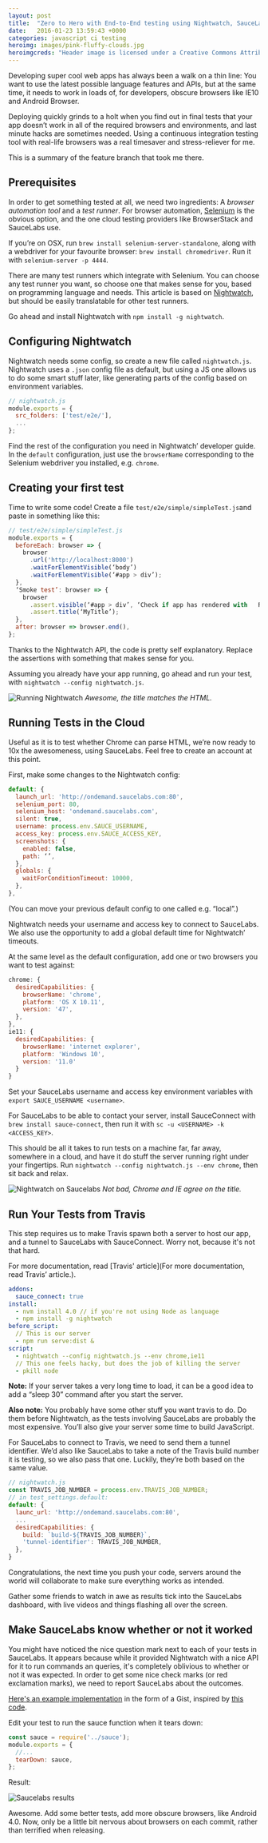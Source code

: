 ```yaml
---
layout: post
title:  "Zero to Hero with End-to-End testing using Nightwatch, SauceLabs and Travis"
date:   2016-01-23 13:59:43 +0000
categories: javascript ci testing
heroimg: images/pink-fluffy-clouds.jpg
heroimgcreds: "Header image is licensed under a Creative Commons Attribution-Noncommercial-No Derivative Works 3.0 License. http://creativecommons.org/licenses/by-nc-nd/3.0/ || Font Credit: http://www.pia-frauss.de/"
---
```

Developing super cool web apps has always been a walk on a thin line: You want to use the latest possible language features and APIs, but at the same time, it needs to work in loads of, for developers, obscure browsers like IE10 and Android Browser.

Deploying quickly grinds to a holt when you find out in final tests that your app doesn’t work in all of the required browsers and environments, and last minute hacks are sometimes needed. Using a continuous integration testing tool with real-life browsers was a real timesaver and stress-reliever for me.

This is a summary of the feature branch that took me there.

## Prerequisites

In order to get something tested at all, we need two ingredients: A *browser automation tool* and a *test runner*. For browser automation, [Selenium](http://www.seleniumhq.org/) is the obvious option, and the one cloud testing providers like BrowserStack and SauceLabs use.

If you’re on OSX, run `brew install selenium-server-standalone`, along with a webdriver for your favourite browser: `brew install chromedriver`. Run it with `selenium-server -p 4444`.

There are many test runners which integrate with Selenium. You can choose any test runner you want, so choose one that makes sense for you, based on programming language and needs. This article is based on [Nightwatch](http://nightwatchjs.org/), but should be easily translatable for other test runners.

Go ahead and install Nightwatch with `npm install -g nightwatch`.

## Configuring Nightwatch

Nightwatch needs some config, so create a new file called `nightwatch.js`. Nightwatch uses a `.json` config file as default, but using a JS one allows us to do some smart stuff later, like generating parts of the config based on environment variables.

```js
// nightwatch.js
module.exports = {
  src_folders: ['test/e2e/'],
  ...
};
```

Find the rest of the configuration you need in Nightwatch’ developer guide. In the `default` configuration, just use the `browserName` corresponding to the Selenium webdriver you installed, e.g. `chrome`.

## Creating your first test

Time to write some code! Create a file `test/e2e/simple/simpleTest.js`and paste in something like this:

```js
// test/e2e/simple/simpleTest.js
module.exports = {
  beforeEach: browser => {
    browser
      .url('http://localhost:8000')
      .waitForElementVisible(‘body’)
      .waitForElementVisible(‘#app > div’);
  },
  ‘Smoke test’: browser => {
    browser
      .assert.visible(‘#app > div’, ‘Check if app has rendered with   React’)
      .assert.title(‘MyTitle’);
  },
  after: browser => browser.end(),
};
```

Thanks to the Nightwatch API, the code is pretty self explanatory. Replace the assertions with something that makes sense for you.

Assuming you already have your app running, go ahead and run your test, with `nightwatch --config nightwatch.js`.

![Running Nightwatch](/images/nightwatch.gif) *Awesome, the title matches the HTML.*

## Running Tests in the Cloud

Useful as it is to test whether Chrome can parse HTML, we’re now ready to 10x the awesomeness, using SauceLabs. Feel free to create an account at this point.

First, make some changes to the Nightwatch config:

```js
default: {
  launch_url: 'http://ondemand.saucelabs.com:80',
  selenium_port: 80,
  selenium_host: 'ondemand.saucelabs.com',
  silent: true,
  username: process.env.SAUCE_USERNAME,
  access_key: process.env.SAUCE_ACCESS_KEY,
  screenshots: {
    enabled: false,
    path: ‘’,
  },
  globals: {
    waitForConditionTimeout: 10000,
  },
},
```

(You can move your previous default config to one called e.g. “local”.)

Nightwatch needs your username and access key to connect to SauceLabs. We also use the opportunity to add a global default time for Nightwatch’ timeouts.

At the same level as the default configuration, add one or two browsers you want to test against:

```js
chrome: {
  desiredCapabilities: {
    browserName: 'chrome',
    platform: 'OS X 10.11',
    version: '47',
  },
},
ie11: {
  desiredCapabilities: {
    browserName: 'internet explorer',
    platform: 'Windows 10',
    version: '11.0'
  }
}
```

Set your SauceLabs username and access key environment variables with `export SAUCE_USERNAME <username>`.

For SauceLabs to be able to contact your server, install SauceConnect with `brew install sauce-connect`, then run it with `sc -u <USERNAME> -k <ACCESS_KEY>`.

This should be all it takes to run tests on a machine far, far away, somewhere in a cloud, and have it do stuff the server running right under your fingertips. Run `nightwatch --config nightwatch.js --env chrome`, then sit back and relax.

![Nightwatch on Saucelabs](/images/nightwatch-saucelabs.png) *Not bad, Chrome and IE agree on the title.*

## Run Your Tests from Travis

This step requires us to make Travis spawn both a server to host our app, and a tunnel to SauceLabs with SauceConnect. Worry not, because it's not that hard.

For more documentation, read [Travis' article](For more documentation, read Travis’ article.).

```yml
addons:
  sauce_connect: true
install:
  - nvm install 4.0 // if you're not using Node as language
  - npm install -g nightwatch
before_script:
  // This is our server
  - npm run serve:dist &
script:
  - nightwatch --config nightwatch.js --env chrome,ie11
  // This one feels hacky, but does the job of killing the server
  - pkill node
```

**Note:** If your server takes a very long time to load, it can be a good idea to add a “sleep 30” command after you start the server.

**Also note:** You probably have some other stuff you want travis to do. Do them before Nightwatch, as the tests involving SauceLabs are probably the most expensive. You’ll also give your server some time to build JavaScript.

For SauceLabs to connect to Travis, we need to send them a tunnel identifier. We’d also like SauceLabs to take a note of the Travis build number it is testing, so we also pass that one. Luckily, they’re both based on the same value.

```js
// nightwatch.js
const TRAVIS_JOB_NUMBER = process.env.TRAVIS_JOB_NUMBER;
// in test_settings.default:
default: {
  launc_url: 'http://ondemand.saucelabs.com:80',
  ...
  desiredCapabilities: {
    build: `build-${TRAVIS_JOB_NUMBER}`,
    'tunnel-identifier': TRAVIS_JOB_NUMBER,
  },
}
```

Congratulations, the next time you push your code, servers around the world will collaborate to make sure everything works as intended.

Gather some friends to watch in awe as results tick into the SauceLabs dashboard, with live videos and things flashing all over the screen.

## Make SauceLabs know whether or not it worked

You might have noticed the nice question mark next to each of your tests in SauceLabs. It appears because while it provided Nightwatch with a nice API for it to run commands an queries, it's completely oblivious to whether or not it was expected. In order to get some nice check marks (or red exclamation marks), we need to report SauceLabs about the outcomes.

[Here's an example implementation](https://gist.github.com/mikberg/ce463e09d6adf46f987c) in the form of a Gist, inspired by [this code](https://github.com/18F/college-choice/blob/8029b46f1283ed94c7f13662689374c399ff6740/test/sauce.js).

Edit your test to run the sauce function when it tears down:

```js
const sauce = require('../sauce');
module.exports = {
  //...
  tearDown: sauce,
};
```

Result:

![Saucelabs results](/images/saucelabs-results.png)

Awesome. Add some better tests, add more obscure browsers, like Android 4.0. Now, only be a little bit nervous about browsers on each commit, rather than terrified when releasing.
